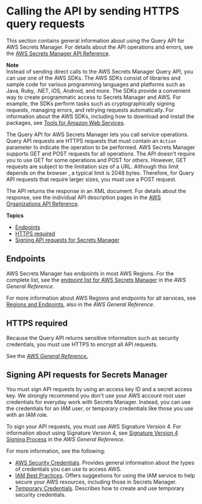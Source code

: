 # Calling the API by sending HTTPS query requests<a name="query-requests"></a>

This section contains general information about using the Query API for AWS Secrets Manager\. For details about the API operations and errors, see the [AWS Secrets Manager API Reference](https://docs.aws.amazon.com/secretsmanager/latest/apireference/)\.

**Note**  
Instead of sending direct calls to the AWS Secrets Manager Query API, you can use one of the AWS SDKs\. The AWS SDKs consist of libraries and sample code for various programming languages and platforms such as Java, Ruby, \.NET, iOS, Android, and more\. The SDKs provide a convenient way to create programmatic access to Secrets Manager and AWS\. For example, the SDKs perform tasks such as cryptographically signing requests, managing errors, and retrying requests automatically\. For information about the AWS SDKs, including how to download and install the packages, see [Tools for Amazon Web Services](http://aws.amazon.com/tools/)\.

The Query API for AWS Secrets Manager lets you call service operations\. Query API requests are HTTPS requests that must contain an `Action` parameter to indicate the operation to be performed\. AWS Secrets Manager supports GET and POST requests for all operations\. The API doesn't require you to use GET for some operations and POST for others\. However, GET requests are subject to the limitation size of a URL\. Although this limit depends on the browser , a typical limit is 2048 bytes\. Therefore, for Query API requests that require larger sizes, you must use a POST request\.

The API returns the response in an XML document\. For details about the response, see the individual API description pages in the [AWS Organizations API Reference](https://docs.aws.amazon.com/organizations/latest/APIReference/)\.

**Topics**
+ [Endpoints](#ASMEndpoints)
+ [HTTPS required](#IAMHTTPSRequired)
+ [Signing API requests for Secrets Manager](#SigVersion)

## Endpoints<a name="ASMEndpoints"></a>

AWS Secrets Manager has endpoints in most AWS Regions\. For the complete list, see the [endpoint list for AWS Secrets Manager](https://docs.aws.amazon.com/general/latest/gr/rande.html#asm_region) in the *AWS General Reference*\.

For more information about AWS Regions and endpoints for all services, see [Regions and Endpoints](https://docs.aws.amazon.com/general/latest/gr/index.html?rande.html), also in the *AWS General Reference*\. 

## HTTPS required<a name="IAMHTTPSRequired"></a>

Because the Query API returns sensitive information such as security credentials, you must use HTTPS to encrypt all API requests\. 

See the [ *AWS General Reference*\.](https://docs.aws.amazon.com/general/latest/gr/sigv4_signing.html)

## Signing API requests for Secrets Manager<a name="SigVersion"></a>

You must sign API requests by using an access key ID and a secret access key\. We strongly recommend you don't use your AWS account root user credentials for everyday work with Secrets Manager\. Instead, you can use the credentials for an IAM user, or temporary credentials like those you use with an IAM role\.

To sign your API requests, you must use AWS Signature Version 4\. For information about using Signature Version 4, see [Signature Version 4 Signing Process](https://docs.aws.amazon.com/general/latest/gr/signature-version-4.html) in the *AWS General Reference*\. 

For more information, see the following:
+  [AWS Security Credentials](https://docs.aws.amazon.com/general/latest/gr/aws-security-credentials.html)\. Provides general information about the types of credentials you can use to access AWS\. 
+ [IAM Best Practices](https://docs.aws.amazon.com/IAM/latest/UserGuide/best-practices.html)\. Offers suggestions for using the IAM service to help secure your AWS resources, including those in Secrets Manager\. 
+ [Temporary Credentials](https://docs.aws.amazon.com/IAM/latest/UserGuide/id_credentials_temp.html)\. Describes how to create and use temporary security credentials\. 